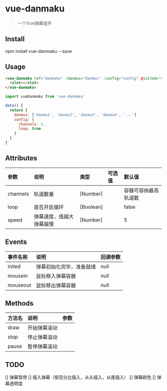 # vue-danmaku

> 一个Vue弹幕组件

## Install

npm install vue-danmaku --save

## Usage

```html
<vue-danmaku ref="danmaku" :danmus="danmus" :config="config" @inited="onInit">
  <slot></slot>
</vue-danmaku>
```

```javascript
import vueDanmaku from 'vue-danmaku'

data() {
  return {
    danmus: ['danmu1', 'danmu2', 'danmu3', 'danmu4', '...']
    config: {
      channels: 5,
      loop: true
    }
  }
}

```

## Attributes

| 参数         | 说明                      | 类型           | 可选值                    | 默认值                      |
| :----------- | :----------------------- | :------------- | :----------------------- | :-------------------------- |
| channels     | 轨道数量                  |    [Number]    |                          |  容器可容纳最高轨道数         |
| loop         | 是否开启循环              |    [Boolean]   |                          |  false                      |
| speed        | 弹幕速度，值越大弹幕越慢   |    [Number]    |                          |  5                         |

## Events

| 事件名称             | 说明              | 回调参数              |
| :--------------- | :-------------- | :---------------- |
| inited   | 弹幕初始化完毕，准备就绪| null |
| mousein  | 鼠标移入弹幕容器| null |
| mouseout | 鼠标移出弹幕容器| null |

## Methods

| 方法名            | 说明           | 参数             |
| :--------------- | :-------------- | :-------------- |
| draw             | 开始弹幕滚动     |                 |
| stop             | 停止弹幕滚动     |                 |
| pause            | 暂停弹幕滚动     |                 |

## TODO

[] 弹幕暂停
[] 插入弹幕（按百分比插入，从头插入，从尾插入）
[] 弹幕颜色
[] 弹幕透明度